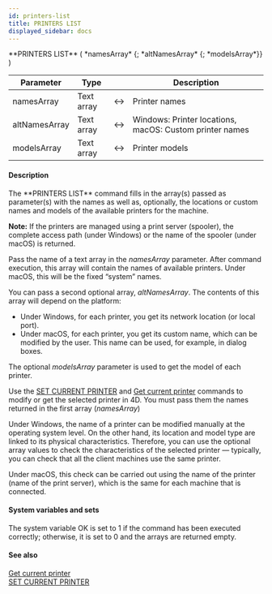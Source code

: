 ```yaml
---
id: printers-list
title: PRINTERS LIST
displayed_sidebar: docs
---
```


<!--REF #_command_.PRINTERS LIST.Syntax-->**PRINTERS LIST** ( *namesArray* {; *altNamesArray* {; *modelsArray*}} )<!-- END REF-->
<!--REF #_command_.PRINTERS LIST.Params-->
| Parameter | Type |  | Description |
| --- | --- | --- | --- |
| namesArray | Text array | <-> | Printer names |
| altNamesArray | Text array | <-> | Windows: Printer locations, macOS: Custom printer names |
| modelsArray | Text array | <-> | Printer models |

<!-- END REF-->

#### Description 

<!--REF #_command_.PRINTERS LIST.Summary-->The **PRINTERS LIST** command fills in the array(s) passed as parameter(s) with the names as well as, optionally, the locations or custom names and models of the available printers for the machine.<!-- END REF--> 

**Note:** If the printers are managed using a print server (spooler), the complete access path (under Windows) or the name of the spooler (under macOS) is returned.

Pass the name of a text array in the *namesArray* parameter. After command execution, this array will contain the names of available printers. Under macOS, this will be the fixed “system” names.

You can pass a second optional array, *altNamesArray*. The contents of this array will depend on the platform:

* Under Windows, for each printer, you get its network location (or local port).
* Under macOS, for each printer, you get its custom name, which can be modified by the user. This name can be used, for example, in dialog boxes.

The optional *modelsArray* parameter is used to get the model of each printer. 

Use the [SET CURRENT PRINTER](set-current-printer.md) and [Get current printer](get-current-printer.md) commands to modify or get the selected printer in 4D. You must pass them the names returned in the first array (*namesArray*)

Under Windows, the name of a printer can be modified manually at the operating system level. On the other hand, its location and model type are linked to its physical characteristics. Therefore, you can use the optional array values to check the characteristics of the selected printer — typically, you can check that all the client machines use the same printer.

Under macOS, this check can be carried out using the name of the printer (name of the print server), which is the same for each machine that is connected.

#### System variables and sets 

The system variable OK is set to 1 if the command has been executed correctly; otherwise, it is set to 0 and the arrays are returned empty. 

#### See also 

[Get current printer](get-current-printer.md)  
[SET CURRENT PRINTER](set-current-printer.md)  